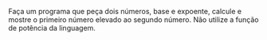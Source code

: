 Faça um programa que peça dois números, base e expoente, calcule e mostre o primeiro número elevado ao segundo número. Não utilize a função de potência da linguagem.